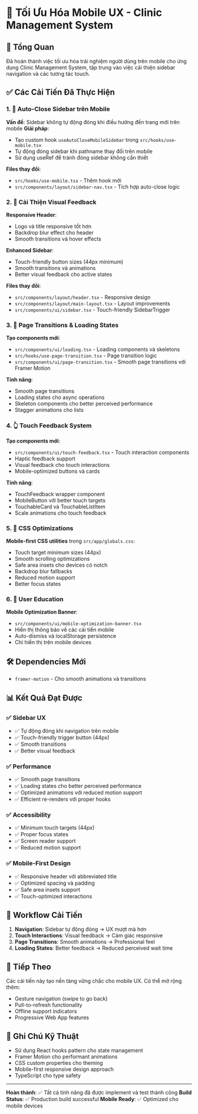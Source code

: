 # 📱 Tối Ưu Hóa Mobile UX - Clinic Management System

## 🎯 Tổng Quan
Đã hoàn thành việc tối ưu hóa trải nghiệm người dùng trên mobile cho ứng dụng Clinic Management System, tập trung vào việc cải thiện sidebar navigation và các tương tác touch.

## ✅ Các Cải Tiến Đã Thực Hiện

### 1. 🔧 Auto-Close Sidebar trên Mobile
**Vấn đề**: Sidebar không tự động đóng khi điều hướng đến trang mới trên mobile
**Giải pháp**:
- Tạo custom hook `useAutoCloseMobileSidebar` trong `src/hooks/use-mobile.tsx`
- Tự động đóng sidebar khi pathname thay đổi trên mobile
- Sử dụng useRef để tránh đóng sidebar không cần thiết

**Files thay đổi**:
- `src/hooks/use-mobile.tsx` - Thêm hook mới
- `src/components/layout/sidebar-nav.tsx` - Tích hợp auto-close logic

### 2. 🎨 Cải Thiện Visual Feedback
**Responsive Header**:
- Logo và title responsive tốt hơn
- Backdrop blur effect cho header
- Smooth transitions và hover effects

**Enhanced Sidebar**:
- Touch-friendly button sizes (44px minimum)
- Smooth transitions và animations
- Better visual feedback cho active states

**Files thay đổi**:
- `src/components/layout/header.tsx` - Responsive design
- `src/components/layout/main-layout.tsx` - Layout improvements
- `src/components/ui/sidebar.tsx` - Touch-friendly SidebarTrigger

### 3. 🚀 Page Transitions & Loading States
**Tạo components mới**:
- `src/components/ui/loading.tsx` - Loading components và skeletons
- `src/hooks/use-page-transition.tsx` - Page transition logic
- `src/components/ui/page-transition.tsx` - Smooth page transitions với Framer Motion

**Tính năng**:
- Smooth page transitions
- Loading states cho async operations
- Skeleton components cho better perceived performance
- Stagger animations cho lists

### 4. 👆 Touch Feedback System
**Tạo components mới**:
- `src/components/ui/touch-feedback.tsx` - Touch interaction components
- Haptic feedback support
- Visual feedback cho touch interactions
- Mobile-optimized buttons và cards

**Tính năng**:
- TouchFeedback wrapper component
- MobileButton với better touch targets
- TouchableCard và TouchableListItem
- Scale animations cho touch feedback

### 5. 🎨 CSS Optimizations
**Mobile-first CSS utilities** trong `src/app/globals.css`:
- Touch target minimum sizes (44px)
- Smooth scrolling optimizations
- Safe area insets cho devices có notch
- Backdrop blur fallbacks
- Reduced motion support
- Better focus states

### 6. 📢 User Education
**Mobile Optimization Banner**:
- `src/components/ui/mobile-optimization-banner.tsx`
- Hiển thị thông báo về các cải tiến mobile
- Auto-dismiss và localStorage persistence
- Chỉ hiển thị trên mobile devices

## 🛠️ Dependencies Mới
- `framer-motion` - Cho smooth animations và transitions

## 📊 Kết Quả Đạt Được

### ✅ Sidebar UX
- ✅ Tự động đóng khi navigation trên mobile
- ✅ Touch-friendly trigger button (44px)
- ✅ Smooth transitions
- ✅ Better visual feedback

### ✅ Performance
- ✅ Smooth page transitions
- ✅ Loading states cho better perceived performance
- ✅ Optimized animations với reduced motion support
- ✅ Efficient re-renders với proper hooks

### ✅ Accessibility
- ✅ Minimum touch targets (44px)
- ✅ Proper focus states
- ✅ Screen reader support
- ✅ Reduced motion support

### ✅ Mobile-First Design
- ✅ Responsive header với abbreviated title
- ✅ Optimized spacing và padding
- ✅ Safe area insets support
- ✅ Touch-optimized interactions

## 🔄 Workflow Cải Tiến
1. **Navigation**: Sidebar tự động đóng → UX mượt mà hơn
2. **Touch Interactions**: Visual feedback → Cảm giác responsive
3. **Page Transitions**: Smooth animations → Professional feel
4. **Loading States**: Better feedback → Reduced perceived wait time

## 🚀 Tiếp Theo
Các cải tiến này tạo nền tảng vững chắc cho mobile UX. Có thể mở rộng thêm:
- Gesture navigation (swipe to go back)
- Pull-to-refresh functionality
- Offline support indicators
- Progressive Web App features

## 📝 Ghi Chú Kỹ Thuật
- Sử dụng React hooks pattern cho state management
- Framer Motion cho performant animations
- CSS custom properties cho theming
- Mobile-first responsive design approach
- TypeScript cho type safety

---
**Hoàn thành**: ✅ Tất cả tính năng đã được implement và test thành công
**Build Status**: ✅ Production build successful
**Mobile Ready**: ✅ Optimized cho mobile devices
